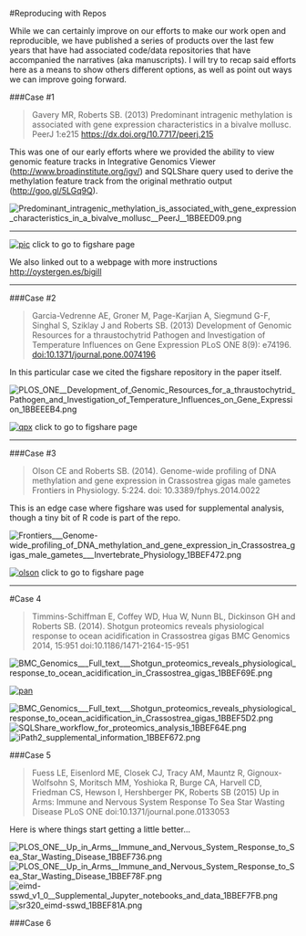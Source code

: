 #Reproducing with Repos

While we can certainly improve on our efforts to make our work open and reproducible, we have published a series of products over the last few years that have had associated code/data repositories that have accompanied the narratives (aka manuscripts). I will try to recap said efforts here as a means to show others different options, as well as point out ways we can improve going forward.


###Case #1 
>Gavery MR, Roberts SB. (2013) Predominant intragenic methylation is associated with gene expression characteristics in a bivalve mollusc. PeerJ 1:e215 <https://dx.doi.org/10.7717/peerj.215>

This was one of our early efforts where we provided the ability to view genomic feature tracks in Integrative Genomics Viewer (http://www.broadinstitute.org/igv/) and SQLShare query used to derive the methylation feature track from the original methratio output (http://goo.gl/5LGq9Q).

<img src="http://eagle.fish.washington.edu/cnidarian/skitch/Predominant_intragenic_methylation_is_associated_with_gene_expression_characteristics_in_a_bivalve_mollusc__PeerJ__1BBEED09.png" alt="Predominant_intragenic_methylation_is_associated_with_gene_expression_characteristics_in_a_bivalve_mollusc__PeerJ__1BBEED09.png"/>

---

[![pic](http://eagle.fish.washington.edu/cnidarian/skitch/Crassostrea_gigas_high-throughput_bisulfite_sequencing__gill_tissue__1BBEEDD3.png)](http://figshare.com/articles/Crassostrea_gigas_high_throughput_bisulfite_sequencing_gill_tissue_/749728) click to go to figshare page

We also linked out to a webpage with more instructions <http://oystergen.es/bigill>


---
###Case #2

>Garcia-Vedrenne AE, Groner M, Page-Karjian A, Siegmund G-F, Singhal S, Sziklay J and Roberts SB. (2013) Development of Genomic Resources for a thraustochytrid Pathogen and Investigation of Temperature Influences on Gene Expression PLoS ONE 8(9): e74196. <doi:10.1371/journal.pone.0074196>

In this particular case we cited the figshare repository in the paper itself.

<img src="http://eagle.fish.washington.edu/cnidarian/skitch/PLOS_ONE__Development_of_Genomic_Resources_for_a_thraustochytrid_Pathogen_and_Investigation_of_Temperature_Influences_on_Gene_Expression_1BBEEEB4.png" alt="PLOS_ONE__Development_of_Genomic_Resources_for_a_thraustochytrid_Pathogen_and_Investigation_of_Temperature_Influences_on_Gene_Expression_1BBEEEB4.png"/>


[![qpx](http://eagle.fish.washington.edu/cnidarian/skitch/QPX_Genome_Browser_Feature_Tracks_1BBEF2DB.png)](http://figshare.com/articles/QPX_Genome_Browser_Feature_Tracks/701214)  click to go to figshare page

---

###Case #3

>Olson CE and Roberts SB. (2014). Genome-wide profiling of DNA methylation and gene expression in Crassostrea gigas male gametes Frontiers in Physiology. 5:224. doi: 10.3389/fphys.2014.0022

This is an edge case where figshare was used for supplemental analysis, though a tiny bit of R code is part of the repo.

<img src="http://eagle.fish.washington.edu/cnidarian/skitch/Frontiers___Genome-wide_profiling_of_DNA_methylation_and_gene_expression_in_Crassostrea_gigas_male_gametes___Invertebrate_Physiology_1BBEF472.png" alt="Frontiers___Genome-wide_profiling_of_DNA_methylation_and_gene_expression_in_Crassostrea_gigas_male_gametes___Invertebrate_Physiology_1BBEF472.png"/>



[![olson](http://eagle.fish.washington.edu/cnidarian/skitch/Crassostrea_gigas_male_gonad_transcriptome_data_comparison_1BBEF4ED.png)](http://figshare.com/articles/Crassostrea_gigas_male_gonad_transcriptional_data_comparison/1004464)  click to go to figshare page



----

#Case 4

>Timmins-Schiffman E, Coffey WD, Hua W, Nunn BL, Dickinson GH and Roberts SB. (2014). Shotgun proteomics reveals physiological response to ocean acidification in Crassostrea gigas BMC Genomics 2014, 15:951 doi:10.1186/1471-2164-15-951


<img src="http://eagle.fish.washington.edu/cnidarian/skitch/BMC_Genomics___Full_text___Shotgun_proteomics_reveals_physiological_response_to_ocean_acidification_in_Crassostrea_gigas_1BBEF69E.png" alt="BMC_Genomics___Full_text___Shotgun_proteomics_reveals_physiological_response_to_ocean_acidification_in_Crassostrea_gigas_1BBEF69E.png"/>

[![pan](http://eagle.fish.washington.edu/cnidarian/skitch/Timmins-Schiffman__E_et_al___2014___Shotgun_proteomics_reveals_physiological_response_to_ocean_acidification_in_Crassostrea_gigas_1BBEF6C2.png)](http://doi.pangaea.de/10.1594/PANGAEA.837671)



<img src="http://eagle.fish.washington.edu/cnidarian/skitch/BMC_Genomics___Full_text___Shotgun_proteomics_reveals_physiological_response_to_ocean_acidification_in_Crassostrea_gigas_1BBEF5D2.png" alt="BMC_Genomics___Full_text___Shotgun_proteomics_reveals_physiological_response_to_ocean_acidification_in_Crassostrea_gigas_1BBEF5D2.png"/>



<img src="http://eagle.fish.washington.edu/cnidarian/skitch/SQLShare_workflow_for_proteomics_analysis_1BBEF64E.png" alt="SQLShare_workflow_for_proteomics_analysis_1BBEF64E.png"/>


<img src="http://eagle.fish.washington.edu/cnidarian/skitch/iPath2_supplemental_information_1BBEF672.png" alt="iPath2_supplemental_information_1BBEF672.png"/>

###Case 5

>Fuess LE, Eisenlord ME, Closek CJ, Tracy AM, Mauntz R, Gignoux-Wolfsohn S, Moritsch MM, Yoshioka R, Burge CA, Harvell CD, Friedman CS, Hewson I, Hershberger PK, Roberts SB (2015) Up in Arms: Immune and Nervous System Response To Sea Star Wasting Disease PLoS ONE doi:10.1371/journal.pone.0133053

Here is where things start getting a little better...

<img src="http://eagle.fish.washington.edu/cnidarian/skitch/PLOS_ONE__Up_in_Arms__Immune_and_Nervous_System_Response_to_Sea_Star_Wasting_Disease_1BBEF736.png" alt="PLOS_ONE__Up_in_Arms__Immune_and_Nervous_System_Response_to_Sea_Star_Wasting_Disease_1BBEF736.png"/>

<img src="http://eagle.fish.washington.edu/cnidarian/skitch/PLOS_ONE__Up_in_Arms__Immune_and_Nervous_System_Response_to_Sea_Star_Wasting_Disease_1BBEF78F.png" alt="PLOS_ONE__Up_in_Arms__Immune_and_Nervous_System_Response_to_Sea_Star_Wasting_Disease_1BBEF78F.png"/>

<img src="http://eagle.fish.washington.edu/cnidarian/skitch/eimd-sswd_v1_0__Supplemental_Jupyter_notebooks_and_data_1BBEF7FB.png" alt="eimd-sswd_v1_0__Supplemental_Jupyter_notebooks_and_data_1BBEF7FB.png"/>


<img src="http://eagle.fish.washington.edu/cnidarian/skitch/sr320_eimd-sswd_1BBEF81A.png" alt="sr320_eimd-sswd_1BBEF81A.png"/>


###Case 6

>